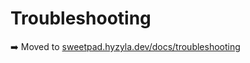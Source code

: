 # Troubleshooting

➡️ Moved to [sweetpad.hyzyla.dev/docs/troubleshooting](https://sweetpad.hyzyla.dev/docs/troubleshooting)
